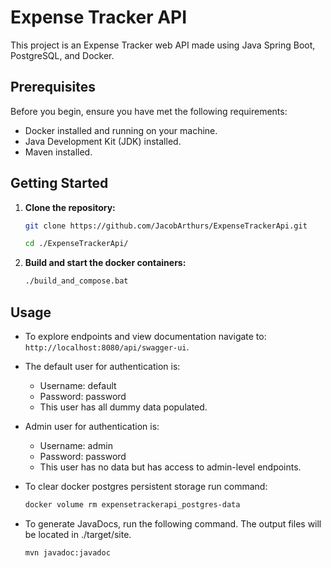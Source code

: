 # Expense Tracker API

This project is an Expense Tracker web API made using Java Spring Boot, PostgreSQL, and Docker.

## Prerequisites

Before you begin, ensure you have met the following requirements:

- Docker installed and running on your machine.
- Java Development Kit (JDK) installed.
- Maven installed.

## Getting Started

1. **Clone the repository:**

   ```bash
   git clone https://github.com/JacobArthurs/ExpenseTrackerApi.git
   
   cd ./ExpenseTrackerApi/
   ```

2. **Build and start the docker containers:**

    ```bash
    ./build_and_compose.bat
    ```

## Usage

- To explore endpoints and view documentation navigate to: `http://localhost:8080/api/swagger-ui`.

- The default user for authentication is:
  - Username: default
  - Password: password
  - This user has all dummy data populated.

- Admin user for authentication is:
  - Username: admin
  - Password: password
  - This user has no data but has access to admin-level endpoints.

- To clear docker postgres persistent storage run command:

    ```bash
    docker volume rm expensetrackerapi_postgres-data
    ```

- To generate JavaDocs, run the following command. The output files will be located in ./target/site.

    ```bash
    mvn javadoc:javadoc
    ```
